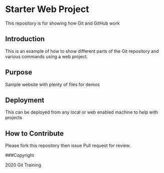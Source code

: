 # Starter Web Project

This repository is for showing how Git and GitHub work

## Introduction
This is an example of how to show different parts of the Git repository and various commands using a web project.
## Purpose

Sample website with plenty of files for demos

## Deployment
This can be deployed from any local or web enabled machine to help with projects
## How to Contribute
Please fork this repository then issue Pull request for review.

###Copyright

2020 Git Training

